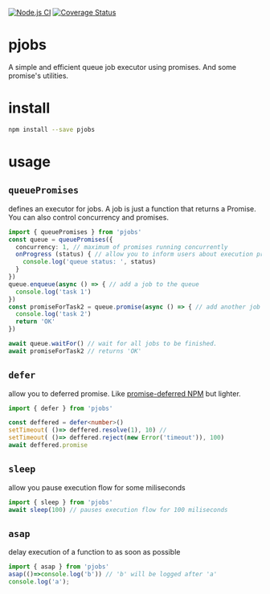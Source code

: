 [![Node.js CI](https://github.com/teintinu/pjobs/actions/workflows/test.yml/badge.svg)](https://github.com/teintinu/pjobs/actions/workflows/test.yml)
[![Coverage Status](https://coveralls.io/repos/github/teintinu/pjobs/badge.svg?branch=main)](https://coveralls.io/github/teintinu/pjobs?branch=main)

# pjobs
A simple and efficient queue job executor using promises. And some promise's utilities.

# install

```bash
npm install --save pjobs
```

# usage

## `queuePromises` 
defines an executor for jobs. A job is just a function that returns a Promise. You can also control concurrency and promises.
```typescript
import { queuePromises } from 'pjobs'
const queue = queuePromises({ 
  concurrency: 1, // maximum of promises running concurrently
  onProgress (status) { // allow you to inform users about execution progress
    console.log('queue status: ', status)
  }
})
queue.enqueue(async () => { // add a job to the queue
  console.log('task 1')
})
const promiseForTask2 = queue.promise(async () => { // add another job to the queue and returns a promise to this
  console.log('task 2')
  return 'OK'
})

await queue.waitFor() // wait for all jobs to be finished.
await promiseForTask2 // returns 'OK'
```

## `defer` 
allow you to deferred promise. Like [promise-deferred NPM](https://www.npmjs.com/package/promise-deferred) but lighter.

```typescript
import { defer } from 'pjobs'

const deffered = defer<number>()
setTimeout( ()=> deffered.resolve(1), 10) // 
setTimeout( ()=> deffered.reject(new Error('timeout')), 100)
await deffered.promise
```

## `sleep` 
allow you pause execution flow for some miliseconds

```typescript
import { sleep } from 'pjobs'
await sleep(100) // pauses execution flow for 100 miliseconds
```
## `asap` 
delay execution of a function to as soon as possible

```typescript
import { asap } from 'pjobs'
asap(()=>console.log('b')) // 'b' will be logged after 'a'
console.log('a');
```